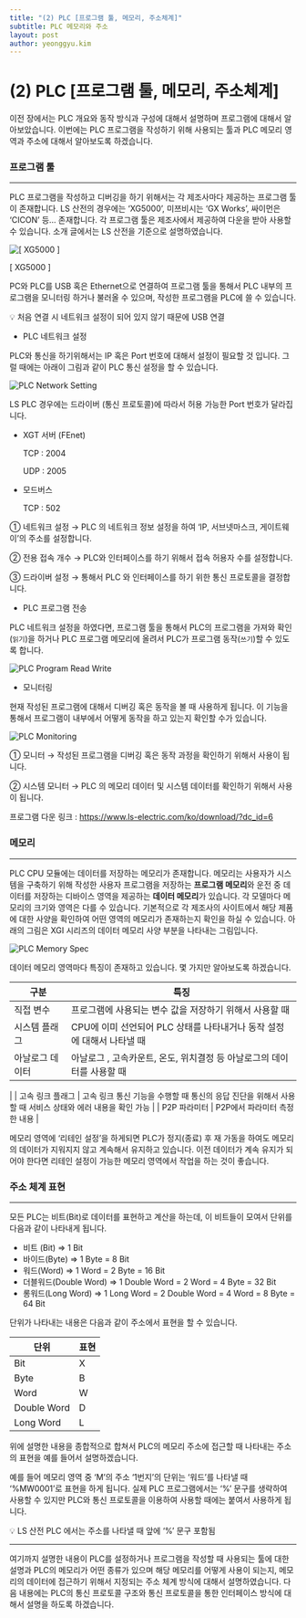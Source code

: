 ```yaml
---
title: "(2) PLC [프로그램 툴, 메모리, 주소체계]"
subtitle: PLC 메모리와 주소
layout: post
author: yeonggyu.kim
---
```


# (2) PLC [프로그램 툴, 메모리, 주소체계]

이전 장에서는 PLC 개요와 동작 방식과 구성에 대해서 설명하며 프로그램에 대해서 알아보았습니다. 이번에는 PLC 프로그램을 작성하기 위해 사용되는 툴과 PLC 메모리 영역과 주소에 대해서 알아보도록 하겠습니다. 

 

### 프로그램 툴

---

PLC 프로그램을 작성하고 디버깅을 하기 위해서는 각 제조사마다 제공하는 프로그램 툴이 존재합니다. LS 산전의 경우에는 ‘XG5000’, 미쯔비시는 ‘GX Works’, 싸이먼은 ‘CICON’ 등… 존재합니다. 각 프로그램 툴은 제조사에서 제공하여 다운을 받아 사용할 수 있습니다. 소개 글에서는 LS 산전을 기준으로 설명하였습니다. 

![[ XG5000 ]](/img/posts/plc_program_main.png)

[ XG5000 ]

PC와 PLC를 USB 혹은 Ethernet으로 연결하여 프로그램 툴을 통해서 PLC 내부의 프로그램을 모니터링 하거나 불러올 수 있으며, 작성한 프로그램을 PLC에 쓸 수 있습니다. 

<aside>
💡 처음 연결 시 네트워크 설정이 되어 있지 않기 때문에 USB 연결

</aside>

- PLC 네트워크 설정

PLC와 통신을 하기위해서는 IP 혹은 Port 번호에 대해서 설정이 필요할 것 입니다. 그럴 때에는 아래이 그림과 같이 PLC 통신 설정을 할 수 있습니다.

![PLC Network Setting](/img/posts/plc_network_set.png)

LS PLC 경우에는 드라이버 (통신 프로토콜)에 따라서 허용 가능한 Port 번호가 달라집니다.

- XGT 서버 (FEnet)
    
    TCP : 2004
    
    UDP : 2005
    
- 모드버스
    
    TCP : 502
    

① 네트워크 설정 → PLC 의 네트워크 정보 설정을 하여 ‘IP, 서브넷마스크, 게이트웨이’의 주소를 설정합니다. 

② 전용 접속 개수 → PLC와 인터페이스를 하기 위해서 접속 허용자 수를 설정합니다. 

③ 드라이버 설정 → 통해서 PLC 와 인터페이스를 하기 위한 통신 프로토콜을 결정합니다. 

- PLC 프로그램 전송

PLC 네트워크 설정을 하였다면, 프로그램 툴을 통해서 PLC의 프로그램을 가져와 확인(`읽기`)을 하거나 PLC 프로그램 메모리에 올려서 PLC가 프로그램 동작(`쓰기`)할 수 있도록 합니다. 

![PLC Program Read Write](/img/posts/plc_program.png)

- 모니터링

현재 작성된 프로그램에 대해서 디버깅 혹은 동작을 볼 때 사용하게 됩니다. 이 기능을 통해서 프로그램이 내부에서 어떻게 동작을 하고 있는지 확인할 수가 있습니다. 

![PLC Monitoring](/img/posts/plc_monitor.png)

① 모니터 → 작성된 프로그램을 디버깅 혹은 동작 과정을 확인하기 위해서 사용이 됩니다.

② 시스템 모니터 → PLC 의 메모리 데이터 및 시스템 데이터를 확인하기 위해서 사용이 됩니다.

프로그램 다운 링크 : https://www.ls-electric.com/ko/download/?dc_id=6

### 메모리

---

PLC CPU 모듈에는 데이터를 저장하는 메모리가 존재합니다. 메모리는 사용자가 시스템을 구축하기 위해 작성한 사용자 프로그램을 저장하는 **프로그램 메모리**와 운전 중 데이터를 저장하는 디바이스 영역을 제공하는 **데이터 메모리**가 있습니다. 각 모델마다 메모리의 크기와 영역은 다를 수 있습니다. 기본적으로 각 제조사의 사이트에서 해당 제품에 대한 사양을 확인하여 어떤 영역의 메모리가 존재하는지 확인을 하실 수 있습니다. 아래의 그림은 XGI 시리즈의 데이터 메모리 사양 부분을 나타내는 그림입니다.

![PLC Memory Spec](/img/posts/plc_memory.png)

데이터 메모리 영역마다 특징이 존재하고 있습니다. 몇 가지만 알아보도록 하겠습니다. 

| 구분 | 특징 |
| --- | --- |
| 직접 변수 | 프로그램에 사용되는 변수 값을 저장하기 위해서 사용할 때 |
| 시스템 플래그 | CPU에 이미 선언되어 PLC 상태를 나타내거나 동작 설정에 대해서 나타낼 때 |
| 아날로그 데이터 | 아날로그 , 고속카운트, 온도, 위치결정 등 아날로그의 데이터를 사용할 때
 |
| 고속 링크 플래그 | 고속 링크 통신 기능을 수행할 때 통신의 응답 진단을 위해서 사용할 때
서비스 상태와 에러 내용을 확인 가능 |
| P2P 파라미터 | P2P에서 파라미터 측정한 내용 |

메모리 영역에 ‘리테인 설정’을 하게되면 PLC가 정지(종료) 후 재 가동을 하여도 메모리의 데이터가 지워지지 않고 계속해서 유지하고 있습니다. 이전 데이터가 계속 유지가 되어야 한다면 리테인 설정이 가능한 메모리 영역에서 작업을 하는 것이 좋습니다. 

### 주소 체계 표현

---

모든 PLC는 비트(Bit)로 데이터를 표현하고 계산을 하는데, 이 비트들이 모여서 단위를 다음과 같이 나타내게 됩니다. 

- 비트 (Bit) ⇒ 1 Bit
- 바이드(Byte) ⇒ 1 Byte = 8 Bit
- 워드(Word) ⇒ 1 Word = 2 Byte = 16 Bit
- 더블워드(Double Word) ⇒ 1 Double Word = 2 Word = 4 Byte = 32 Bit
- 롱워드(Long Word) ⇒ 1 Long Word = 2 Double Word = 4 Word = 8 Byte = 64 Bit

단위가 나타내는 내용은 다음과 같이 주소에서 표현을 할 수 있습니다.  

| 단위 | 표현 |
| --- | --- |
| Bit | X |
| Byte | B |
| Word | W |
| Double Word | D |
| Long Word | L |

위에 설명한 내용을 종합적으로 합쳐서 PLC의 메모리 주소에 접근할 때 나타내는 주소의 표현을 예를 들어서 설명하겠습니다. 

예를 들어 메모리 영역 중 ‘M’의 주소 ‘1번지’의 단위는 ‘워드’를 나타낼 때 ‘%MW0001’로 표현을 하게 됩니다. 실제 PLC 프로그램에서는 ‘%’ 문구를 생략하여 사용할 수 있지만 PLC와 통신 프로토콜을 이용하여 사용할 때에는 붙여서 사용하게 됩니다.  

<aside>
💡 LS 산전 PLC 에서는 주소를 나타낼 때 앞에 ‘%’ 문구 포함됨

</aside>

---

여기까지 설명한 내용이 PLC를 설정하거나 프로그램을 작성할 때 사용되는 툴에 대한 설명과 PLC의 메모리가 어떤 종류가 있으며 해당 메모리를 어떻게 사용이 되는지, 메모리의 데이터에 접근하기 위해서 지정되는 주소 체계 방식에 대해서 설명하였습니다. 다음 내용에는 PLC의 통신 프로토콜 구조와 통신 프로토콜을 통한 인터페이스 방식에 대해서 설명을 하도록 하겠습니다.